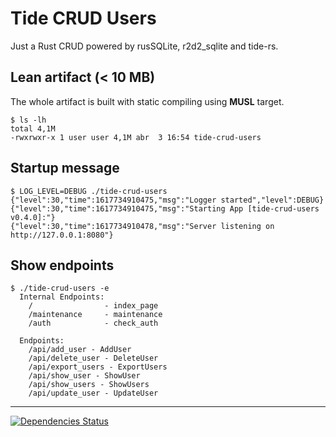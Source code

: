 # Tide CRUD Users

Just a Rust CRUD powered by rusSQLite, r2d2_sqlite and tide-rs.

## Lean artifact (< 10 MB)
The whole artifact is built with static compiling using **MUSL** target.
```
$ ls -lh
total 4,1M
-rwxrwxr-x 1 user user 4,1M abr  3 16:54 tide-crud-users
```

## Startup message
```
$ LOG_LEVEL=DEBUG ./tide-crud-users
{"level":30,"time":1617734910475,"msg":"Logger started","level":DEBUG}
{"level":30,"time":1617734910475,"msg":"Starting App [tide-crud-users v0.4.0]:"}
{"level":30,"time":1617734910478,"msg":"Server listening on http://127.0.0.1:8080"}
```

## Show endpoints
```
$ ./tide-crud-users -e
  Internal Endpoints:
    /                - index_page
    /maintenance     - maintenance
    /auth            - check_auth
  
  Endpoints:
    /api/add_user - AddUser
    /api/delete_user - DeleteUser
    /api/export_users - ExportUsers
    /api/show_user - ShowUser
    /api/show_users - ShowUsers
    /api/update_user - UpdateUser
```

---

[![Dependencies Status](https://deps.rs/repo/github/afsec/tide_crud_users_sqlite/status.svg)](https://deps.rs/repo/github/afsec/tide_crud_users_sqlite)
